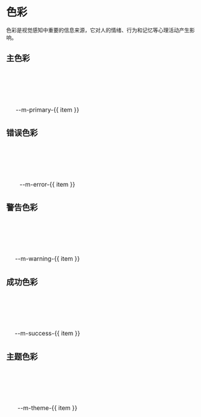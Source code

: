 # 色彩

色彩是视觉感知中重要的信息来源，它对人的情绪、行为和记忆等心理活动产生影响。

<script setup >
  const colors = ["800",'700',600,500,400,300,200,100]
  const themeColors = [900,800,700,600,500,400,300,200,100,50]
</script>

## 主色彩

<div class="colors">
  <div class="color_item" v-for="item in colors" :key="item" >
    <section class="color_bar" :style="{
    'background-color': `var(--m-primary-${item})`,
    }"></section>
    <div class="text">--m-primary-{{ item }}</div>
  </div>
</div>

## 错误色彩

<div class="colors">
  <div class="color_item" v-for="item in colors":key="item">
    <section class="color_bar" :style="{
      'background-color': `var(--m-error-${item})`,
    }"></section>
    <div class="text">--m-error-{{ item }}</div>
  </div>
</div>

## 警告色彩

<div class="colors">
  <div class="color_item" v-for="item in colors":key="item">
    <section class="color_bar" :style="{
      'background-color': `var(--m-warning-${item})`,
    }"></section>
    <div class="text">--m-warning-{{ item }}</div>
  </div>
</div>

## 成功色彩

<div class="colors">
  <div class="color_item" v-for="item in colors":key="item">
    <section class="color_bar" :style="{
      'background-color': `var(--m-success-${item})`,
    }"></section>
    <div class="text">--m-success-{{ item }}</div>
  </div>
</div>

## 主题色彩

<div class="colors">
  <div class="color_item" v-for="item in themeColors":key="item">
  <section class="color_bar" :style="{
    'background-color': `var(--m-theme-${item})`,
    }"></section>
    <div class="text">--m-theme-{{ item }}</div>
  </div>
</div>

<style scoped lang="scss">
  .colors {
    display: flex;
    justify-content: flex-start;
    align-items: center;
    flex-wrap: wrap;
    gap: 10px;
    margin-bottom: 20px;
  }

  .color_item {
    width: 220px;

    &:last-child {
      .color_bar {
          border: 1px solid var(--m-theme-400);
       }
    }

    .color_bar {
      width: 100%;
      height: 90px;
      border-radius: 4px;
    }

    .text {
      font-size: 16px;
      padding: 6px 12px;
      text-align: center;
      color: var(--m-theme-800);
    }
  }

  
  @media (max-width: 728px) {
    .color_item {
      width: 100%;
      .color_bar {
        width: 100%;
        height: 160px
      }
    }
  }

  </style>
